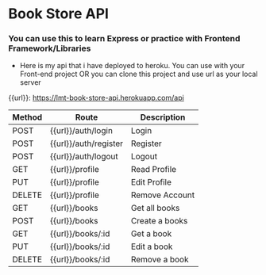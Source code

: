 # Book Store API

### You can use this to learn Express or practice with Frontend Framework/Libraries

- Here is my api that i have deployed to heroku. You can use with your Front-end project OR you can clone this project and use url as your local server

{{url}}: https://lmt-book-store-api.herokuapp.com/api

| Method | Route                 | Description    |
| ------ | --------------------- | -------------- |
| POST   | {{url}}/auth/login    | Login          |
| POST   | {{url}}/auth/register | Register       |
| POST   | {{url}}/auth/logout   | Logout         |
| GET    | {{url}}/profile       | Read Profile   |
| PUT    | {{url}}/profile       | Edit Profile   |
| DELETE | {{url}}/profile       | Remove Account |
| GET    | {{url}}/books         | Get all books  |
| POST   | {{url}}/books         | Create a books |
| GET    | {{url}}/books/:id     | Get a book     |
| PUT    | {{url}}/books/:id     | Edit a book    |
| DELETE | {{url}}/books/:id     | Remove a book  |
